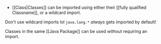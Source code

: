 - [[Class|Classes]] can be imported using either their [[fully qualified Classname]], or a wildcard import.

Don't use wildcard imports lol
`java.lang.*` _always_ gets imported by default!

Classes in the same [[Java Package]] can be used _without_ requiring an import.